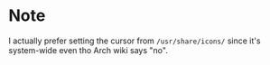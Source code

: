 # Note
I actually prefer setting the cursor from `/usr/share/icons/` since it's system-wide even tho Arch wiki says "no".
